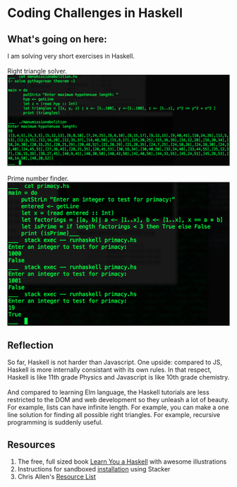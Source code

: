 # Coding Challenges in Haskell

## What's going on here:
I am solving very short exercises in Haskell.<br><br>
Right triangle solver.<br>
![screenshot1](https://github.com/atom-box/haskatchawan/blob/master/screenshots/manumissionHS_1027x421.png)
<br><br>
Prime number finder.<br>
![screenshot1](https://github.com/atom-box/haskatchawan/blob/master/screenshots/primacyHS.png)
<br>

## Reflection
So far, Haskell is not harder than Javascript.  One upside: compared to JS, Haskell is more internally consistant with its own rules. In that respect, Haskell is like 11th grade Physics and Javascript is like 10th grade chemistry. <br><br>And compared to learning Elm language, the Haskell tutorials are less restricted to the DOM and web development so they unleash a lot of beauty.  For example, lists can have infinite length. For example, you can make a one line solution for finding all possible right triangles. For example, recursive programming is suddenly useful.

## Resources
1. The free, full sized book [Learn You a Haskell](http://learnyouahaskell.com/) with awesome illustrations
2. Instructions for sandboxed [installation](https://tech.fpcomplete.com/haskell/tutorial/stack-play) using Stacker
3. 	Chris Allen's [Resource List](https://github.com/bitemyapp/learnhaskell)


